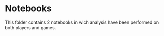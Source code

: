 # Notebooks

This folder contains 2 notebooks in wich analysis have been performed on both players and games.
